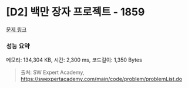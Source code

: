 # [D2] 백만 장자 프로젝트 - 1859 

[문제 링크](https://swexpertacademy.com/main/code/problem/problemDetail.do?contestProbId=AV5LrsUaDxcDFAXc) 

### 성능 요약

메모리: 134,304 KB, 시간: 2,300 ms, 코드길이: 1,350 Bytes



> 출처: SW Expert Academy, https://swexpertacademy.com/main/code/problem/problemList.do